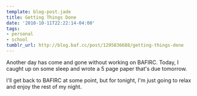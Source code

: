```yaml
---
template: blog-post.jade
title: Getting Things Done
date: '2010-10-11T22:22:14-04:00'
tags:
- personal
- school
tumblr_url: http://blog.baf.cc/post/1295836688/getting-things-done
---
```

Another day has come and gone without working on BAFIRC. Today, I caught up on some sleep and wrote a 5 page paper that's due tomorrow.

I'll get back to BAFIRC at some point, but for tonight, I'm just going to relax and enjoy the rest of my night.